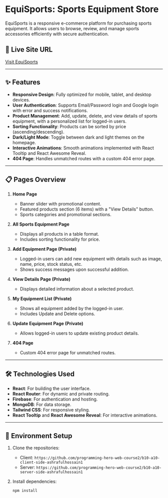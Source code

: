 # **EquiSports: Sports Equipment Store**

EquiSports is a responsive e-commerce platform for purchasing sports equipment. It allows users to browse, review, and manage sports accessories efficiently with secure authentication.

## 🚀 Live Site URL
[Visit EquiSports](https://sports-express-961ff.web.app)

---

## ✨ Features
- **Responsive Design**: Fully optimized for mobile, tablet, and desktop devices.
- **User Authentication**: Supports Email/Password login and Google login with error and success notifications.
- **Product Management**: Add, update, delete, and view details of sports equipment, with a personalized list for logged-in users.
- **Sorting Functionality**: Products can be sorted by price (ascending/descending).
- **Dark/Light Mode**: Toggle between dark and light themes on the homepage.
- **Interactive Animations**: Smooth animations implemented with React Tooltip and React Awesome Reveal.
- **404 Page**: Handles unmatched routes with a custom 404 error page.

---

## 📋 Pages Overview
1. **Home Page**  
   - Banner slider with promotional content.
   - Featured products section (6 items) with a "View Details" button.
   - Sports categories and promotional sections.

2. **All Sports Equipment Page**  
   - Displays all products in a table format.
   - Includes sorting functionality for price.

3. **Add Equipment Page (Private)**  
   - Logged-in users can add new equipment with details such as image, name, price, stock status, etc.
   - Shows success messages upon successful addition.

4. **View Details Page (Private)**  
   - Displays detailed information about a selected product.

5. **My Equipment List (Private)**  
   - Shows all equipment added by the logged-in user.
   - Includes Update and Delete options.

6. **Update Equipment Page (Private)**  
   - Allows logged-in users to update existing product details.

7. **404 Page**  
   - Custom 404 error page for unmatched routes.

---

## 🛠️ Technologies Used
- **React**: For building the user interface.
- **React Router**: For dynamic and private routing.
- **Firebase**: For authentication and hosting.
- **MongoDB**: For data storage.
- **Tailwind CSS**: For responsive styling.
- **React Tooltip** and **React Awesome Reveal**: For interactive animations.

---

## 🔧 Environment Setup
1. Clone the repositories:
   - Client: `https://github.com/programming-hero-web-course2/b10-a10-client-side-ashrafulhossain1`
   - Server: `https://github.com/programming-hero-web-course2/b10-a10-server-side-ashrafulhossain1`

2. Install dependencies:
   ```bash
   npm install
